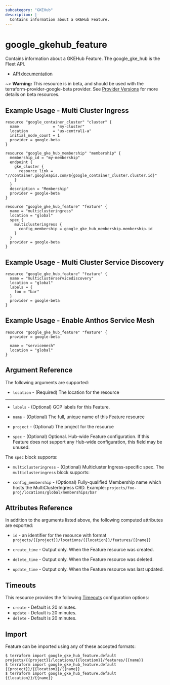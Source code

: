 ```yaml
---
subcategory: "GKEHub"
description: |-
  Contains information about a GKEHub Feature.
---
```


# google\_gkehub\_feature

Contains information about a GKEHub Feature. The google_gke_hub is the Fleet API.

* [API documentation](https://cloud.google.com/anthos/multicluster-management/reference/rest/v1beta/projects.locations.features)

~> **Warning:** This resource is in beta, and should be used with the terraform-provider-google-beta provider.
See [Provider Versions](https://terraform.io/docs/providers/google/guides/provider_versions.html) for more details on beta resources.


## Example Usage - Multi Cluster Ingress

```hcl
resource "google_container_cluster" "cluster" {
  name               = "my-cluster"
  location           = "us-central1-a"
  initial_node_count = 1
  provider = google-beta
}

resource "google_gke_hub_membership" "membership" {
  membership_id = "my-membership"
  endpoint {
    gke_cluster {
      resource_link = "//container.googleapis.com/${google_container_cluster.cluster.id}"
    }
  }
  description = "Membership"
  provider = google-beta
}

resource "google_gke_hub_feature" "feature" {
  name = "multiclusteringress"
  location = "global"
  spec {
    multiclusteringress {
      config_membership = google_gke_hub_membership.membership.id
    }
  }
  provider = google-beta
}
```

## Example Usage - Multi Cluster Service Discovery

```hcl
resource "google_gke_hub_feature" "feature" {
  name = "multiclusterservicediscovery"
  location = "global"
  labels = {
    foo = "bar"
  }
  provider = google-beta
}
```

## Example Usage - Enable Anthos Service Mesh

```hcl
resource "google_gke_hub_feature" "feature" {
  provider = google-beta

  name = "servicemesh"
  location = "global"
}
```

## Argument Reference

The following arguments are supported:

* `location` -
  (Required)
  The location for the resource

- - -

* `labels` -
  (Optional)
  GCP labels for this Feature.

* `name` -
  (Optional)
  The full, unique name of this Feature resource

* `project` -
  (Optional)
  The project for the resource

* `spec` -
  (Optional)
  Optional. Hub-wide Feature configuration. If this Feature does not support any Hub-wide configuration, this field may be unused.


The `spec` block supports:

* `multiclusteringress` -
  (Optional)
  Multicluster Ingress-specific spec.
    The `multiclusteringress` block supports:

* `config_membership` -
  (Optional)
  Fully-qualified Membership name which hosts the MultiClusterIngress CRD. Example: `projects/foo-proj/locations/global/memberships/bar`

## Attributes Reference

In addition to the arguments listed above, the following computed attributes are exported:

* `id` - an identifier for the resource with format `projects/{{project}}/locations/{{location}}/features/{{name}}`

* `create_time` -
  Output only. When the Feature resource was created.

* `delete_time` -
  Output only. When the Feature resource was deleted.

* `update_time` -
  Output only. When the Feature resource was last updated.

## Timeouts

This resource provides the following
[Timeouts](/docs/configuration/resources.html#timeouts) configuration options:

- `create` - Default is 20 minutes.
- `update` - Default is 20 minutes.
- `delete` - Default is 20 minutes.

## Import

Feature can be imported using any of these accepted formats:

```
$ terraform import google_gke_hub_feature.default projects/{{project}}/locations/{{location}}/features/{{name}}
$ terraform import google_gke_hub_feature.default {{project}}/{{location}}/{{name}}
$ terraform import google_gke_hub_feature.default {{location}}/{{name}}
```



